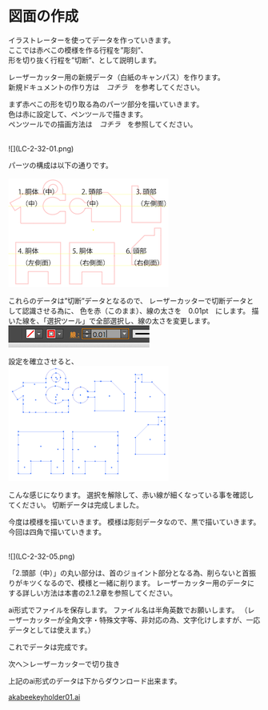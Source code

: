 # 図面の作成


イラストレーターを使ってデータを作っていきます。<br>
ここでは赤べこの模様を作る行程を”彫刻”、<br>
形を切り抜く行程を”切断”、として説明します。<br>

レーザーカッター用の新規データ（白紙のキャンパス）を作ります。<br>
新規ドキュメントの作り方は　*コチラ*　を参考してください。<br>

まず赤べこの形を切り取る為のパーツ部分を描いていきます。<br>
色は赤に設定して、ペンツールで描きます。<br>
ペンツールでの描画方法は　*コチラ*　を参照してください。<br>

<br>
![](LC-2-32-01.png)

パーツの構成は以下の通りです。<br>
<br>
![](LC-2-32-02.png)


これらのデータは”切断”データとなるので、
レーザーカッターで切断データとして認識させる為に、
色を赤（このまま）、線の太さを　0.01pt　にします。
描いた線を、「選択ツール」で全部選択し、線の太さを変更します。
<br>
![](LC-2-32-03.png)

設定を確立させると、
<br>
![](LC-2-32-04.png)

こんな感じになります。
選択を解除して、赤い線が細くなっている事を確認してください。
切断データは完成しました。

今度は模様を描いていきます。
模様は彫刻データなので、黒で描いていきます。
今回は四角で描いていきます。

<br>
![](LC-2-32-05.png)

「2.頭部（中）」の丸い部分は、首のジョイント部分となる為、削らないと首振りがキツくなるので、模様と一緒に削ります。
レーザーカッター用のデータにする詳しい方法は本書の2.1.2章を参照してください。

ai形式でファイルを保存します。
ファイル名は半角英数でお願いします。
（レーザーカッターが全角文字・特殊文字等、非対応の為、文字化けしますが、一応データとしては使えます。）

これでデータは完成です。

次へ＞レーザーカッターで切り抜き

上記のai形式のデータは下からダウンロード出来ます。

[akabeekeyholder01.ai](https://github.com/FabKuraBase/Fab-Docs/blob/master/akabeekeyholder01.ai)